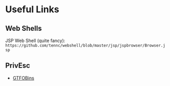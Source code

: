 # Useful Links

## Web Shells

JSP Web Shell (quite fancy): `https://github.com/tennc/webshell/blob/master/jsp/jspbrowser/Browser.jsp`

## PrivEsc

- [GTFOBins](https://gtfobins.github.io)